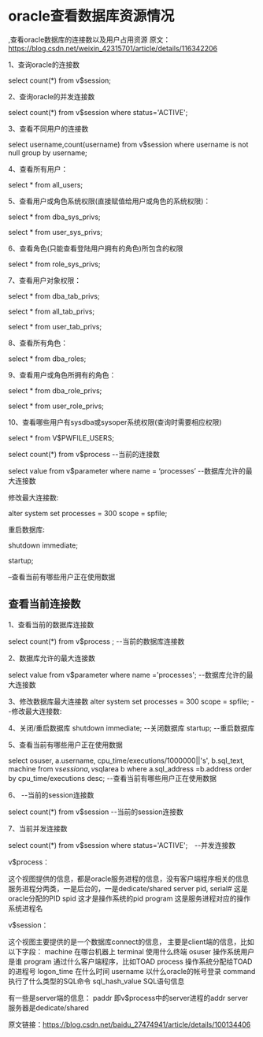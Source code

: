 # oracle查看数据库资源情况

,查看oracle数据库的连接数以及用户占用资源
原文：https://blog.csdn.net/weixin_42315701/article/details/116342206

1、查询oracle的连接数

select count(*) from v$session;

2、查询oracle的并发连接数

select count(*) from v$session where status='ACTIVE';

3、查看不同用户的连接数

select username,count(username) from v$session where username is not null group by username;

4、查看所有用户：

select * from all_users;

5、查看用户或角色系统权限(直接赋值给用户或角色的系统权限)：

select * from dba_sys_privs;

select * from user_sys_privs;

6、查看角色(只能查看登陆用户拥有的角色)所包含的权限

select * from role_sys_privs;

7、查看用户对象权限：

select * from dba_tab_privs;

select * from all_tab_privs;

select * from user_tab_privs;

8、查看所有角色：

select * from dba_roles;

9、查看用户或角色所拥有的角色：

select * from dba_role_privs;

select * from user_role_privs;

10、查看哪些用户有sysdba或sysoper系统权限(查询时需要相应权限)

select * from V$PWFILE_USERS;

select count(*) from v$process --当前的连接数

select value from v$parameter where name = ‘processes’ --数据库允许的最大连接数

修改最大连接数:

alter system set processes = 300 scope = spfile;

重启数据库:

shutdown immediate;

startup;

–查看当前有哪些用户正在使用数据


## 查看当前连接数

1、查看当前的数据库连接数

 select count(*) from v$process ;    --当前的数据库连接数

2、数据库允许的最大连接数

 select value from v$parameter where name ='processes';  --数据库允许的最大连接数

3、修改数据库最大连接数
 alter system set processes = 300 scope = spfile;  --修改最大连接数:

4、关闭/重启数据库
 shutdown immediate; --关闭数据库
 startup; --重启数据库

5、查看当前有哪些用户正在使用数据

select osuser, a.username, cpu_time/executions/1000000||'s', b.sql_text, machine
from v$session a, v$sqlarea b
where a.sql_address =b.address 
order by cpu_time/executions desc;  --查看当前有哪些用户正在使用数据

6、 --当前的session连接数

select count(*) from v$session  --当前的session连接数

7、当前并发连接数

 select count(*) from v$session where status='ACTIVE';　--并发连接数

v$process：

这个视图提供的信息，都是oracle服务进程的信息，没有客户端程序相关的信息
服务进程分两类，一是后台的，一是dedicate/shared server
pid, serial#     这是oracle分配的PID
spid                这才是操作系统的pid
program         这是服务进程对应的操作系统进程名


v$session：

这个视图主要提供的是一个数据库connect的信息，
主要是client端的信息，比如以下字段：
machine   在哪台机器上
terminal  使用什么终端
osuser    操作系统用户是谁
program   通过什么客户端程序，比如TOAD
process   操作系统分配给TOAD的进程号
logon_time  在什么时间
username    以什么oracle的帐号登录
command     执行了什么类型的SQL命令
sql_hash_value  SQL语句信息

有一些是server端的信息：
paddr   即v$process中的server进程的addr
server  服务器是dedicate/shared

原文链接：https://blog.csdn.net/baidu_27474941/article/details/100134406